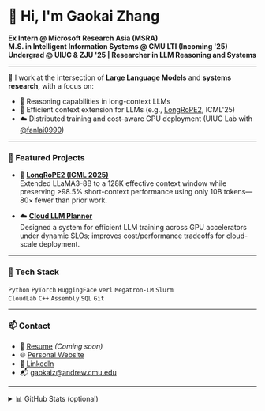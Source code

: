 # 👋 Hi, I'm Gaokai Zhang

**Ex Intern @ Microsoft Research Asia (MSRA)**  
**M.S. in Intelligent Information Systems @ CMU LTI (Incoming '25)**  
**Undergrad @ UIUC & ZJU '25 | Researcher in LLM Reasoning and Systems**

---

🔬 I work at the intersection of **Large Language Models** and **systems research**, with a focus on:
- 🧠 Reasoning capabilities in long-context LLMs
- 📏 Efficient context extension for LLMs (e.g., [LongRoPE2](https://arxiv.org/abs/2502.20082), ICML'25)
- ☁️ Distributed training and cost-aware GPU deployment (UIUC Lab with [@fanlai0990](https://github.com/fanlai0990))

---

### 📌 Featured Projects

- 🧾 **[LongRoPE2 (ICML 2025)](https://arxiv.org/abs/2502.20082)**  
  Extended LLaMA3-8B to a 128K effective context window while preserving >98.5% short-context performance using only 10B tokens—80× fewer than prior work.  

- ☁️ **[Cloud LLM Planner]()**  
  Designed a system for efficient LLM training across GPU accelerators under dynamic SLOs; improves cost/performance tradeoffs for cloud-scale deployment.

---

### 🧰 Tech Stack

`Python` `PyTorch` `HuggingFace` `verl` `Megatron-LM` `Slurm`  
`CloudLab` `C++` `Assembly` `SQL` `Git`

---

### 📫 Contact

- 📄 [Resume](#) _(Coming soon)_
- 🌐 [Personal Website](https://gaokaizhang.github.io)
- 💼 [LinkedIn](https://www.linkedin.com/in/gaokaizhang)
- 📬 gaokaiz@andrew.cmu.edu

---

<details>
  <summary>📊 GitHub Stats (optional)</summary>

  ![Gaokai's GitHub Stats](https://github-readme-stats.vercel.app/api?username=GaokaiZhang&show_icons=true&theme=default)

</details>
